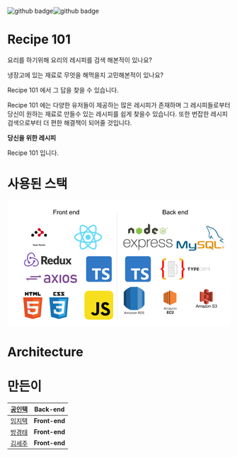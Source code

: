 ![github badge](http://img.shields.io/badge/-Project-black?style=flat-square)![github badge](http://img.shields.io/badge/-Recipe_101-lightgreen?style=flat-square)

# Recipe 101

요리를 하기위해 요리의 레시피를 검색 해본적이 있나요?

냉장고에 있는 재료로 무엇을 해먹을지 고민해본적이 있나요?

Recipe 101 에서 그 답을 찾을 수 있습니다.

Recipe 101 에는 다양한 유저들이 제공하는 많은 레시피가 존재하며 그 레시피들로부터 당신이 원하는 재료로 만들수 있는 레시피를 쉽게 찾을수 있습니다. 또한 번잡한 레시피 검색으로부터 더 편한 해결책이 되어줄 것입니다.

**당신을 위한 레시피**

Recipe 101 입니다. 

# 사용된 스택
![ㄴㅅㅁ차](https://github.com/codestates/Recipe_101-client-/blob/master/images/project_stack.png)


# Architecture





# 만든이 
|[공인택]()|**Back-end**|
|----|----|
|[임지택]()|**Front-end**|
|[방경태]()|**Front-end**|
|[김세주]()|**Front-end**|

